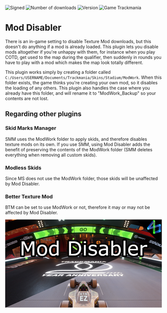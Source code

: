 ![Signed](https://img.shields.io/badge/Signed-Yes-00AA00)
![Number of downloads](https://img.shields.io/badge/dynamic/json?query=downloads&url=https%3A%2F%2Fopenplanet.dev%2Fapi%2Fplugin%2F473&label=Downloads&color=purple)
![Version](https://img.shields.io/badge/dynamic/json?query=version&url=https%3A%2F%2Fopenplanet.dev%2Fapi%2Fplugin%2F473&label=Version&color=red)
![Game Trackmania](https://img.shields.io/badge/Game-Trackmania-blue)

# Mod Disabler

There is an in-game setting to disable Texture Mod downloads, but this doesn't do anything if a mod is already loaded. This plugin lets you disable mods altogether if you're unhappy with them, for instance when you play COTD, get used to the map during the qualifier, then suddenly in rounds you have to play with a mod which makes the map look totally different.

This plugin works simply by creating a folder called `C:/Users/USERNAME/Documents/Trackmania/Skins/Stadium/ModWork`. When this folder exists, the game thinks you're creating your own mod, so it disables the loading of any others. This plugin also handles the case where you already have this folder, and will rename it to "ModWork_Backup" so your contents are not lost.

## Regarding other plugins

### Skid Marks Manager
SMM uses the ModWork folder to apply skids, and therefore disables texture mods on its own. If you use SMM, using Mod Disabler adds the benefit of preserving the contents of the ModWork folder (SMM deletes everything when removing all custom skids).

### Modless Skids
Since MS does not use the ModWork folder, those skids will be unaffected by Mod Disabler.

### Better Texture Mod
BTM can be set to use ModWork or not, therefore it may or may not be affected by Mod Disabler.

![image](images/mod-disabler.png)
